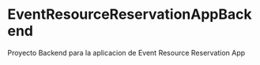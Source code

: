 # EventResourceReservationAppBackend
Proyecto Backend para la aplicacion de Event Resource Reservation App
